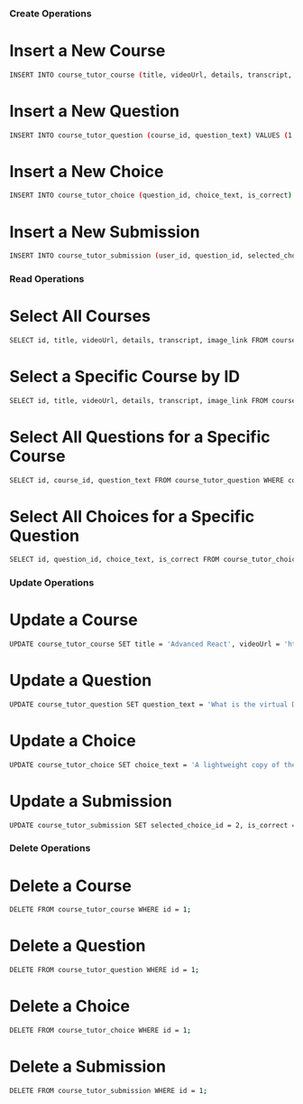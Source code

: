 ### Create Operations

# Insert a New Course
```bash
INSERT INTO course_tutor_course (title, videoUrl, details, transcript, image_link) VALUES ('Introduction to React', 'https://www.youtube.com/embed/Tn6-PIqc4UM', 'React is a popular JavaScript library for building user interfaces. This introductory topic covers the basics of React, its core concepts, and why it\'s widely used in modern web development.', 'Welcome to the Introduction to React. In this video, we\'ll cover the fundamental concepts of React, including components, JSX, and the virtual DOM. We\'ll also discuss why React has become so popular among developers and how it can help you build efficient, scalable user interfaces.', 'https://asktech.io/wp-content/uploads/2023/05/10003.png');
```

# Insert a New Question
```bash
INSERT INTO course_tutor_question (course_id, question_text) VALUES (1, 'What is React?');
```

# Insert a New Choice
```bash
INSERT INTO course_tutor_choice (question_id, choice_text, is_correct) VALUES (1, 'A JavaScript library for building user interfaces', TRUE);
```

# Insert a New Submission
```bash
INSERT INTO course_tutor_submission (user_id, question_id, selected_choice_id, is_correct) VALUES (1, 1, 1, TRUE);
```

### Read Operations

# Select All Courses
```bash
SELECT id, title, videoUrl, details, transcript, image_link FROM course_tutor_course;
```

# Select a Specific Course by ID
```bash
SELECT id, title, videoUrl, details, transcript, image_link FROM course_tutor_course WHERE id = 1;
```

# Select All Questions for a Specific Course
```bash
SELECT id, course_id, question_text FROM course_tutor_question WHERE course_id = 1;
```

# Select All Choices for a Specific Question
```bash
SELECT id, question_id, choice_text, is_correct FROM course_tutor_choice WHERE question_id = 1;
```

### Update Operations

# Update a Course
```bash
UPDATE course_tutor_course SET title = 'Advanced React', videoUrl = 'https://www.youtube.com/embed/advanced-react', details = 'This course covers advanced topics in React.', transcript = 'Welcome to the Advanced React course.', image_link = 'https://asktech.io/wp-content/uploads/2023/05/10004.png' WHERE id = 1;
```

# Update a Question
```bash
UPDATE course_tutor_question SET question_text = 'What is the virtual DOM?' WHERE id = 1;
```

# Update a Choice
```bash
UPDATE course_tutor_choice SET choice_text = 'A lightweight copy of the actual DOM', is_correct = TRUE WHERE id = 1;
```

# Update a Submission
```bash
UPDATE course_tutor_submission SET selected_choice_id = 2, is_correct = FALSE WHERE id = 1;
```

### Delete Operations

# Delete a Course
```bash
DELETE FROM course_tutor_course WHERE id = 1;
```

# Delete a Question
```bash
DELETE FROM course_tutor_question WHERE id = 1;
```

# Delete a Choice
```bash
DELETE FROM course_tutor_choice WHERE id = 1;
```

# Delete a Submission
```bash
DELETE FROM course_tutor_submission WHERE id = 1;
```

